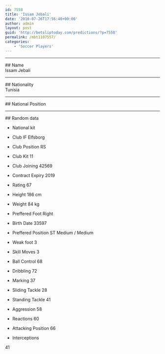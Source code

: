 ```yaml
---
id: 7558
title: 'Issam Jebali'
date: '2010-07-26T17:56:40+00:00'
author: admin
layout: post
guid: 'http://betsliptoday.com/predictions/?p=7558'
permalink: /mbt1107557/
categories:
    - 'Soccer Players'
---
```


- - - - - -

\## Name  
 Issam Jebali

- - - - - -

\## Nationality  
 Tunisia

- - - - - -

\## National Position

- - - - - -

\## Random data

- National kit
- Club
 IF Elfsborg

- Club Position
 RS

- Club Kit
 11

- Club Joining
 42569

- Contract Expiry
 2019

- Rating
 67

- Height
 186 cm

- Weight
 84 kg

- Preffered Foot
 Right

- Birth Date
 33597

- Preffered Position
 ST Medium / Medium

- Weak foot
 3

- Skill Moves
 3

- Ball Control
 68

- Dribbling
 72

- Marking
 37

- Sliding Tackle
 28

- Standing Tackle
 41

- Aggression
 58

- Reactions
 60

- Attacking Position
 66

- Interceptions

 41